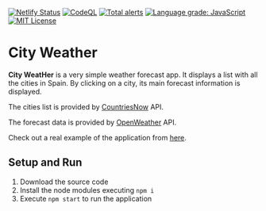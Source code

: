 [![Netlify Status](https://api.netlify.com/api/v1/badges/be91f535-122a-4964-8935-41a9424933d3/deploy-status)](https://app.netlify.com/sites/cities-weather/deploys)
[![CodeQL](https://github.com/Chema22R/city-weather/actions/workflows/codeql-analysis.yml/badge.svg)](https://github.com/Chema22R/city-weather/actions/workflows/codeql-analysis.yml)
[![Total alerts](https://img.shields.io/lgtm/alerts/g/Chema22R/city-weather.svg?logo=lgtm&logoWidth=18)](https://lgtm.com/projects/g/Chema22R/city-weather/alerts/)
[![Language grade: JavaScript](https://img.shields.io/lgtm/grade/javascript/g/Chema22R/city-weather.svg?logo=lgtm&logoWidth=18)](https://lgtm.com/projects/g/Chema22R/city-weather/context:javascript)
[![MIT License](https://camo.githubusercontent.com/d59450139b6d354f15a2252a47b457bb2cc43828/68747470733a2f2f696d672e736869656c64732e696f2f6e706d2f6c2f7365727665726c6573732e737667)](LICENSE)

# City Weather

**City WeatHer** is a very simple weather forecast app. It displays a list with all the cities in Spain. By clicking on a city, its main forecast information is displayed.

The cities list is provided by [CountriesNow](https://openweathermap.org/) API.

The forecast data is provided by [OpenWeather](https://countriesnow.space/) API.

Check out a real example of the application from [here](https://city-weather.chema22r.com).

## Setup and Run

1. Download the source code
2. Install the node modules executing `npm i`
3. Execute `npm start` to run the application
